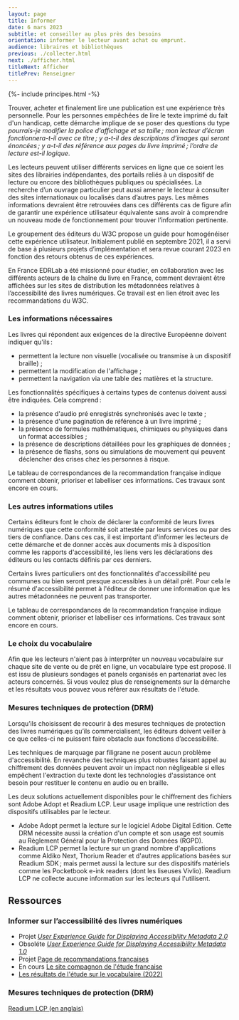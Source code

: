 ```yaml
---
layout: page
title: Informer
date: 6 mars 2023
subtitle: et conseiller au plus près des besoins
orientation: informer le lecteur avant achat ou emprunt.
audience: libraires et bibliothèques
previous: ./collecter.html
next: ./afficher.html
titleNext: Afficher
titlePrev: Renseigner
---
```


<div markdown="1" id="principes">
{%- include principes.html -%}

Trouver, acheter et finalement lire une publication est une expérience très personnelle. Pour les personnes empêchées de lire le texte imprimé du fait d'un handicap, cette démarche implique de se poser des questions du type _pourrais-je modifier la police d'affichage et sa taille&#8239;; mon lecteur d’écran fonctionnera-t-il avec ce titre&#8239;; y a-t-il des descriptions d’images qui seront énoncées&#8239;; y a-t-il des référence aux pages du livre imprimé&#8239;; l’ordre de lecture est-il logique_.

Les lecteurs peuvent utiliser différents services en ligne que ce soient les sites des librairies indépendantes, des portails reliés à un dispositif de lecture ou encore des bibliothèques publiques ou spécialisées. La recherche d’un ouvrage particulier peut aussi amener le lecteur à consulter des sites internationaux ou localisés dans d’autres pays. Les mêmes informations devraient être retrouvées dans ces différents cas de figure afin de garantir une expérience utilisateur équivalente sans avoir à comprendre un nouveau mode de fonctionnement pour trouver l’information pertinente.

Le groupement des éditeurs du W3C propose un guide pour homogénéiser cette expérience utilisateur. Initialement publié en septembre 2021, il a servi de base à plusieurs projets d’implémentation et sera revue courant 2023 en fonction des retours obtenus de ces expériences.

En France EDRLab a été missionné pour étudier, en collaboration avec les différents acteurs de la chaîne du livre en France, comment devraient être affichées sur les sites de distribution les métadonnées relatives à l’accessibilité des livres numériques. Ce travail est en lien étroit avec les recommandations du W3C.

### Les informations nécessaires

Les livres qui répondent aux exigences de la directive Européenne doivent indiquer qu'ils&#8239;:

-   permettent la lecture non visuelle (vocalisée ou transmise à un dispositif braille) ;
-   permettent la modification de l'affichage ;
-   permettent la navigation via une table des matières et la structure.

Les fonctionnalités spécifiques à certains types de contenus doivent aussi être indiquées. Cela comprend&#8239;:

-   la présence d'audio pré enregistrés synchronisés avec le texte ;
-   la présence d'une pagination de référence à un livre imprimé ;
-   la présence de formules mathématiques, chimiques ou physiques dans un format accessibles ;
-   la présence de descriptions détaillées pour les graphiques de données ;
-   la présence de flashs, sons ou simulations de mouvement qui peuvent déclencher des crises chez les personnes à risque.

<span class="exergue">Le tableau de correspondances de la recommandation française indique comment obtenir, prioriser et labelliser ces informations. Ces travaux sont encore en cours.</span>

### Les autres informations utiles

Certains éditeurs font le choix de déclarer la conformité de leurs livres numériques que cette conformité soit attestée par leurs services ou par des tiers de confiance. Dans ces cas, il est important d'informer les lecteurs de cette démarche et de donner accès aux documents mis à disposition comme les rapports d'accessibilité, les liens vers les déclarations des éditeurs ou les contacts définis par ces derniers.

Certains livres particuliers ont des fonctionnalités d'accessibilité peu communes ou bien seront presque accessibles à un détail prêt. Pour cela le résumé d'accessibilité permet à l'éditeur de donner une information que les autres métadonnées ne peuvent pas transporter.

<span class="exergue">Le tableau de correspondances de la recommandation française indique comment obtenir, prioriser et labelliser ces informations. Ces travaux sont encore en cours.</span>

### Le choix du vocabulaire

Afin que les lecteurs n'aient pas à interpréter un nouveau vocabulaire sur chaque site de vente ou de prêt en ligne, un vocabulaire type est proposé. Il est issu de plusieurs sondages et panels organisés en partenariat avec les acteurs concernés. Si vous voulez plus de renseignements sur la démarche et les résultats vous pouvez vous référer aux résultats de l'étude.

### Mesures techniques de protection (DRM)

Lorsqu’ils choisissent de recourir à des mesures techniques de protection des livres numériques qu’ils commercialisent, les éditeurs doivent veiller à ce que celles-ci ne puissent faire obstacle aux fonctions d’accessibilité.

Les techniques de marquage par filigrane ne posent aucun problème d'accessibilité. En revanche des techniques plus robustes faisant appel au chiffrement des données peuvent avoir un impact non négligeable si elles empêchent l'extraction du texte dont les technologies d'assistance ont besoin pour restituer le contenu en audio ou en braille.

Les deux solutions actuellement disponibles pour le chiffrement des fichiers sont Adobe Adopt et Readium LCP. Leur usage implique une restriction des dispositifs utilisables par le lecteur.

-   Adobe Adopt permet la lecture sur le logiciel Adobe Digital Edition. Cette DRM nécessite aussi la création d'un compte et son usage est soumis au Règlement Général pour la Protection des Données (RGPD).
-   Readium LCP permet la lecture sur un grand nombre d'applications comme Aldiko Next, Thorium Reader et d'autres applications basées sur Readium SDK&#8239;; mais permet aussi la lecture sur des dispositifs matériels comme les Pocketbook e-ink readers (dont les liseuses Vivlio). Readium LCP ne collecte aucune information sur les lecteurs qui l'utilisent.

</div>

<section  class="ressources" markdown="1">

<h2>Ressources</h2>

### Informer sur l’accessibilité des livres numériques


<ul>

<li>Projet 
<a href="https://rawcdn.githack.com/w3c/publ-a11y/f7f9921cde19fd819683e9ea420482577f84088f/UX-Guide-Metadata/draft/principles/index.html#visual-adjustments" class="link color_orange" lang="en"><cite> User Experience Guide for Displaying Accessibility Metadata 2.0</cite> </a></li>
<li>Obsoléte
<a href="https://www.w3.org/2021/09/UX-Guide-metadata-1.0/principles/" class="link color_orange" lang="en"><cite> User Experience Guide for Displaying Accessibility Metadata 1.0</cite> </a></li>
<li>Projet 
<a href="https://edition-accessible.github.io/lina25/ressources/Informer" class="link color_orange" target="_self">Page de recommandations françaises </a></li>
<li>En cours 
<a href="https://edition-accessible.github.io/signalement/index.html" class="link color_orange">Le site compagnon de l'étude française </a></li>
<li>
<a href="https://edition-accessible.github.io/signalement/vocabulaire.html" class="link color_orange">Les résultats de l'étude sur le vocabulaire (2022)</a></li>
</ul>

### Mesures techniques de protection (DRM)

<a href="https://www.edrlab.org/readium-lcp/" class="link color_orange">Readium LCP (en anglais)</a>

</section>

